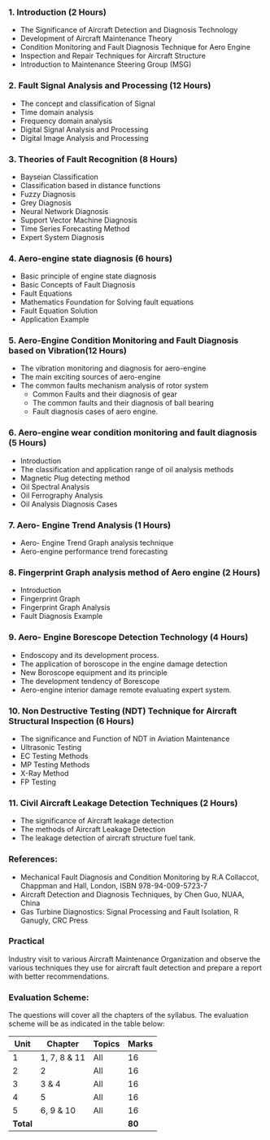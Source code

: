 
###  1. Introduction (2 Hours) 

* The Significance of Aircraft Detection and Diagnosis Technology 
* Development of Aircraft Maintenance Theory 
* Condition Monitoring and Fault Diagnosis Technique for Aero Engine 
* Inspection and Repair Techniques for Aircraft Structure 
* Introduction to Maintenance Steering Group (MSG) 

### 2. Fault Signal Analysis and Processing (12 Hours) 

* The concept and classification of Signal 
* Time domain analysis 
* Frequency domain analysis 
* Digital Signal Analysis and Processing 
* Digital Image Analysis and Processing 

### 3. Theories of Fault Recognition (8 Hours) 

* Bayseian Classification 
* Classification based in distance functions 
* Fuzzy Diagnosis 
* Grey Diagnosis 
* Neural Network Diagnosis 
* Support Vector Machine Diagnosis 
* Time Series Forecasting Method 
* Expert System Diagnosis 

### 4. Aero-engine state diagnosis (6 hours)

* Basic principle of engine state diagnosis 
* Basic Concepts of Fault Diagnosis 
* Fault Equations 
* Mathematics Foundation for Solving fault equations 
* Fault Equation Solution 
* Application Example 

### 5. Aero-Engine Condition Monitoring and Fault Diagnosis based on Vibration(12 Hours) 

* The vibration monitoring and diagnosis for aero-engine 
* The main exciting sources of aero-engine 
* The common faults mechanism analysis of rotor system 
    * Common Faults and their diagnosis of gear 
    * The common faults and their diagnosis of ball bearing 
    * Fault diagnosis cases of aero engine. 

### 6. Aero-engine wear condition monitoring and fault diagnosis (5 Hours)

* Introduction 
* The classification and application range of oil analysis methods 
* Magnetic Plug detecting method 
* Oil Spectral Analysis 
* Oil Ferrography Analysis 
* Oil Analysis Diagnosis Cases 

### 7. Aero- Engine Trend Analysis (1 Hours) 

* Aero- Engine Trend Graph analysis technique 
* Aero-engine performance trend forecasting 

### 8. Fingerprint Graph analysis method of Aero engine (2 Hours) 

* Introduction 
* Fingerprint Graph 
* Fingerprint Graph Analysis 
* Fault Diagnosis Example 

### 9. Aero- Engine Borescope Detection Technology (4 Hours) 

* Endoscopy and its development process. 
* The application of boroscope in the engine damage detection 
* New Boroscope equipment and its principle 
* The development tendency of Borescope 
* Aero-engine interior damage remote evaluating expert system. 

### 10. Non Destructive Testing (NDT) Technique for Aircraft Structural Inspection (6 Hours) 

* The significance and Function of NDT in Aviation Maintenance 
* Ultrasonic Testing 
* EC Testing Methods 
* MP Testing Methods 
* X-Ray Method 
* FP Testing 

### 11. Civil Aircraft Leakage Detection Techniques (2 Hours) 

* The significance of Aircraft leakage detection 
* The methods of Aircraft Leakage Detection 
* The leakage detection of aircraft structure fuel tank. 

### References:

* Mechanical Fault Diagnosis and Condition Monitoring by R.A Collaccot, Chappman and Hall, London, ISBN 978-94-009-5723-7 
* Aircraft Detection and Diagnosis Techniques, by Chen Guo, NUAA, China 
* Gas Turbine Diagnostics: Signal Processing and Fault Isolation, R Ganugly, CRC Press 

### Practical

Industry visit to various Aircraft Maintenance Organization and observe the various techniques they use for aircraft fault detection and prepare a report with better recommendations. 

### Evaluation Scheme: 

The questions will cover all the chapters of the syllabus. The evaluation scheme will be as indicated in the table below:

| Unit      | Chapter      | Topics | Marks  |
| --------- | ------------ | ------ | ------ |
| 1         | 1, 7, 8 & 11 | All    | 16     |
| 2         | 2            | All    | 16     |
| 3         | 3 & 4        | All    | 16     |
| 4         | 5            | All    | 16     |
| 5         | 6, 9 & 10    | All    | 16     |
| **Total** |              |        | **80** |

